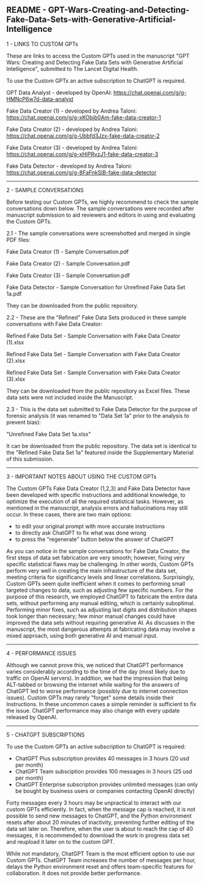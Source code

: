 README - GPT-Wars-Creating-and-Detecting-Fake-Data-Sets-with-Generative-Artificial-Intelligence
-----------------------------------------------

1 - LINKS TO CUSTOM GPTs

These are links to access the Custom GPTs used in the manuscript "GPT Wars: Creating and Detecting Fake Data Sets with Generative Artificial Intelligence", submitted to The Lancet Digital Health.

To use the Custom GPTs an active subscription to ChatGPT is required.


GPT Data Analyst - developed by OpenAI: https://chat.openai.com/g/g-HMNcP6w7d-data-analyst

Fake Data Creator (1) - developed by Andrea Taloni: https://chat.openai.com/g/g-xKObjb0Am-fake-data-creator-1

Fake Data Creator (2) - developed by Andrea Taloni: https://chat.openai.com/g/g-Ubbfd3Jzx-fake-data-creator-2

Fake Data Creator (3) - developed by Andrea Taloni: https://chat.openai.com/g/g-xHiPRvzJ1-fake-data-creator-3

Fake Data Detector - developed by Andrea Taloni: https://chat.openai.com/g/g-8FaFnkSlB-fake-data-detector

-----------------------------------------------

2 - SAMPLE CONVERSATIONS

Before testing our Custom GPTs, we highly recommend to check the sample conversations down below.
The sample conversations were recorded after manuscript submission to aid reviewers and editors in using and evaluating the Custom GPTs.

2.1 - The sample conversations were screenshotted and merged in single PDF files:

Fake Data Creator (1) - Sample Conversation.pdf

Fake Data Creator (2) - Sample Conversation.pdf

Fake Data Creator (3) - Sample Conversation.pdf

Fake Data Detector - Sample Conversation for Unrefined Fake Data Set 1a.pdf

They can be downloaded from the public repository.


2.2 - These are the "Refined" Fake Data Sets produced in these sample conversations with Fake Data Creator:

Refined Fake Data Set - Sample Conversation with Fake Data Creator (1).xlsx

Refined Fake Data Set - Sample Conversation with Fake Data Creator (2).xlsx

Refined Fake Data Set - Sample Conversation with Fake Data Creator (3).xlsx

They can be downloaded from the public repository as Excel files. These data sets were not included inside the Manuscript.


2.3 - This is the data set submitted to Fake Data Detector for the purpose of forensic analysis (it was renamed to "Data Set 1a" prior to the analysis to prevent bias):

"Unrefined Fake Data Set 1a.xlsx"

It can be downloaded from the public repository. The data set is identical to the "Refined Fake Data Set 1a" featured inside the Supplementary Material of this submission.

-----------------------------------------------

3 - IMPORTANT NOTES ABOUT USING THE CUSTOM GPTs

The Custom GPTs Fake Data Creator (1,2,3) and Fake Data Detector have been developed with specific instructions and additional knowledge, to optimize the execution of all the required statistical tasks. However, as mentioned in the manuscript, analysis errors and hallucinations may still occur. In these cases, there are two main options:
- to edit your original prompt with more accurate instructions
- to directly ask ChatGPT to fix what was done wrong
- to press the "regenerate" button below the answer of ChatGPT

As you can notice in the sample conversations for Fake Data Creator, the first steps of data set fabrication are very smooth; however, fixing very specific statistical flaws may be challenging.
In other words, Custom GPTs perform very well in creating the main infrastructure of the data set, meeting criteria for significancy levels and linear correlations.
Surprisingly, Custom GPTs seem quite inefficient when it comes to performing small targeted changes to data, such as adjusting few specific numbers.
For the purpose of this research, we employed ChatGPT to fabricate the entire data sets, without performing any manual editing, which is certainly suboptimal.
Performing minor fixes, such as adjusting last digits and distribution shapes took longer than necessary; few minor manual changes could have improved the data sets without requiring generative AI.
As discusses in the manuscript, the most dangerous attempts at fabricating data may involve a mixed approach, using both generative AI and manual input.

-----------------------------------------------

4 - PERFORMANCE ISSUES

Although we cannot prove this, we noticed that ChatGPT performance varies considerably according to the time of the day (most likely due to traffic on OpenAI servers).
In addition, we had the impression that being ALT-tabbed or browsing the internet while waiting for the answers of ChatGPT led to worse performance (possibly due to internet connection issues).
Custom GPTs may rarely "forget" some details inside their Instructions. In these uncommon cases a simple reminder is sufficient to fix the issue.
ChatGPT performance may also change with every update released by OpenAI.

-----------------------------------------------

5 - CHATGPT SUBSCRIPTIONS

To use the Custom GPTs an active subscription to ChatGPT is required:
- ChatGPT Plus subscription provides 40 messages in 3 hours (20 usd per month)
- ChatGPT Team subsciption provides 100 messages in 3 hours (25 usd per month)
- ChatGPT Enterprise subscription provides unlimited messages (can only be bought by business users or companies contacting OpenAI directly)

Forty messages every 3 hours may be unpractical to interact with our custom GPTs efficiently.
In fact, when the message cap is reached, it is not possible to send new messages to ChatGPT, and the Python environment resets after about 20 minutes of inactivity, preventing further editing of the data set later on. Therefore, when the user is about to reach the cap of 40 messages, it is recommended to download the work in progress data set and reupload it later on to the custom GPT.

While not mandatory, ChatGPT Team is the most efficient option to use our Custom GPTs.
ChatGPT Team increases the number of messages per hour, delays the Python environment reset and offers team-specific features for collaboration. It does not provide better performance.


